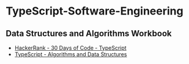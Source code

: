 # TypeScript-Software-Engineering

## Data Structures and Algorithms Workbook
* [HackerRank - 30 Days of Code - TypeScript](https://github.com/paulAlexSerban/HackerRank---30-Days-of-Code---TypeScript)
* [TypeScript - Algorithms and Data Structures](https://github.com/paulAlexSerban/TypeScript---Algorithms-and-Data-Structures)
